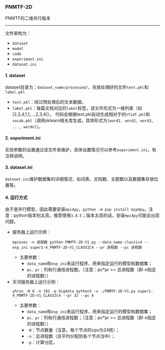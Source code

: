 <!--
 * @Descripttion: 
 * @version: 
 * @Author: Adrian Lin
 * @Date: 2022-12-17 14:43:42
 * @LastEditors: Please set LastEditors
 * @LastEditTime: 2022-12-18 20:56:04
-->
### PNMTF-2D
PNMTF的二维并行版本

---

文件架构为：
- `dataset`
- `model`
- `code`
- `experiment.ini`
- `dataset.ini`

#### 1. dataset
dataset目录为：`dataset_name/processed/`，存放处理好的文件`text.pkl`和`label.pkl`
- `text.pkl`：经过预处理后的文本数据。
- `label.pkl`：每篇文档对应的`label`标签，该文件形式为一维列表（如[2,3,4,1,1,...,2,3,4]）。
代码会根据text.pkl自动生成相对于的`tfidf.pkl`和`vocab.pkl`（调用sklearn相关库生成，具体形式为`[word1, word2, word3, ..., wordn]`）。

#### 2. experiment.ini
实验参数的设置通过该文件来维护，具体设置情况可以参考`experiment.ini`，有注释说明。

#### 3. dataset.ini
`dataset.ini`维护数据集的详细情况，如词表、文档数、主题数以及数据集存放位置等。

#### 4. 运行方式
由于是并行模型，因此需要安装`mpi4py`，`python -m pip install mip4py`。注意：python版本别太高，推荐使用`3.8.5`；版本太高的话，安装`mpi4py`可能会出现问题。
- 服务器上运行示例：
  ```shell
  mpiexec -n 进程数 python PNMTF-2D-V1.py --data_name classic4 --exp_ini super1-4_PNMTF-2D-V1_CLASSIC4 --pr 进程数 --pc 进程数
  ```
  - 主要参数：  
    - `data_name`和`exp_ini`来运行程序，用来指定运行的模型和数据集；
    - `pc、pr`：列和行通信进程数。（注意：pc*pr == 总进程数（即-n指定的进程数））
- 天河服务器上运行示例：
  ```shell
  yhrun -N 8 -n 192 -p bigdata python3 -u ./PNMTF-2D-V1.py super1-4_PNMTF-2D-V1_CLASSIC4 --pr 32 --pc 6
  ```
  - 主要参数：  
    - `data_name`和`exp_ini`来运行程序，用来指定运行的模型和数据集；
    - `pc、pr`：列和行通信进程数；（注意：pc*pr == 总进程数（即-n指定的进程数））
    - `-N`：节点数量（注意，每个节点的cpu为24核）；
    - `-n`：总进程数（会平均分配到各个节点当中）；
    - `-p`：计算分区。